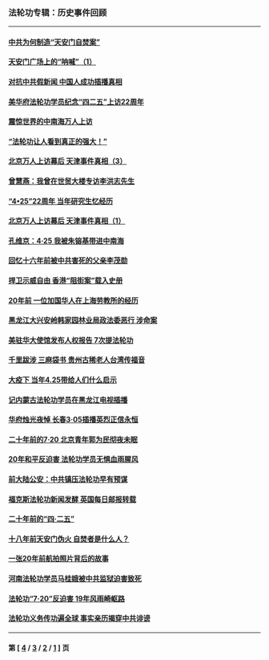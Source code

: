 ### 法轮功专辑：历史事件回顾
---
#### [中共为何制造“天安门自焚案”](../../pages/nf5793/n13183270.md?10260430) 
#### [天安门广场上的“呐喊”（1）](../../pages/nf5793/n13105277.md?10260430) 
#### [对抗中共假新闻 中国人成功插播真相](../../pages/nf5793/n12910618.md?10260430) 
#### [美华府法轮功学员纪念“四二五”上访22周年](../../pages/nf5793/n12904445.md?10260430) 
#### [震惊世界的中南海万人上访](../../pages/nf5793/n12903976.md?10260430) 
#### [“法轮功让人看到真正的强大！”](../../pages/nf5793/n12903195.md?10260430) 
#### [北京万人上访幕后 天津事件真相（3）](../../pages/nf5793/n12902807.md?10260430) 
#### [曾慧燕：我曾在世贸大楼专访李洪志先生](../../pages/nf5793/n12898729.md?10260430) 
#### [“4•25”22周年 当年研究生忆经历](../../pages/nf5793/n12894152.md?10260430) 
#### [北京万人上访幕后 天津事件真相（1）](../../pages/nf5793/n12885174.md?10260430) 
#### [孔维京：4·25 我被朱镕基带进中南海](../../pages/nf5793/n12864987.md?10260430) 
#### [回忆十六年前被中共害死的父亲李茂勋](../../pages/nf5793/n12880270.md?10260430) 
#### [捍卫示威自由 香港“阻街案”载入史册](../../pages/nf5793/n12811245.md?10260430) 
#### [20年前 一位加国华人在上海劳教所的经历](../../pages/nf5793/n12707932.md?10260430) 
#### [黑龙江大兴安岭韩家园林业局政法委恶行 涉命案](../../pages/nf5793/n12622815.md?10260430) 
#### [美驻华大使馆发布人权报告 7次提法轮功](../../pages/nf5793/n12520541.md?10260430) 
#### [千里跋涉 三麻袋书 贵州古稀老人台湾传福音](../../pages/nf5793/n12198750.md?10260430) 
#### [大疫下 当年4.25带给人们什么启示](../../pages/nf5793/n12058565.md?10260430) 
#### [记内蒙古法轮功学员在黑龙江电视插播](../../pages/nf5793/n11699194.md?10260430) 
#### [华府烛光夜悼 长春3·05插播英烈正信永恒](../../pages/nf5793/n11397432.md?10260430) 
#### [二十年前的7·20 北京青年郭为民彻夜未眠](../../pages/nf5793/n11354195.md?10260430) 
#### [20年和平反迫害 法轮功学员无惧血雨腥风](../../pages/nf5793/n11348279.md?10260430) 
#### [前大陆公安：中共镇压法轮功早有预谋](../../pages/nf5793/n11352168.md?10260430) 
#### [福克斯法轮功新闻发酵  英国每日邮报转载](../../pages/nf5793/n11285952.md?10260430) 
#### [二十年前的“四·二五”](../../pages/nf5793/n11207639.md?10260430) 
#### [十八年前天安门伪火 自焚者是什么人？](../../pages/nf5793/n10996556.md?10260430) 
#### [一张20年前航拍照片背后的故事](../../pages/nf5793/n10693797.md?10260430) 
#### [河南法轮功学员马桂娥被中共监狱迫害致死](../../pages/nf5793/n10684974.md?10260430) 
#### [法轮功“7‧20”反迫害 19年风雨崎岖路](../../pages/nf5793/n10570834.md?10260430) 
#### [法轮功义务传功遍全球 事实亲历揭穿中共诽谤](../../pages/nf5793/n10581061.md?10260430) 

---
#### 第 [ [4](./4.md?10260430) / [3](./3.md?10260430) / [2](./2.md?10260430) / [1](./1.md?10260430) ] 页
